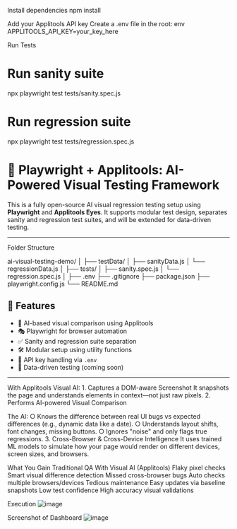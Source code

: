 Install dependencies
npm install

Add your Applitools API key
Create a .env file in the root:
env
APPLITOOLS_API_KEY=your_key_here

Run Tests

# Run sanity suite
npx playwright test tests/sanity.spec.js

# Run regression suite
npx playwright test tests/regression.spec.js

# 🎯 Playwright + Applitools: AI-Powered Visual Testing Framework

This is a fully open-source AI visual regression testing setup using **Playwright** and **Applitools Eyes**. 
It supports modular test design, separates sanity and regression test suites, and will be extended for data-driven testing.

---

Folder Structure

ai-visual-testing-demo/
│
├── testData/
│   ├── sanityData.js
│   └── regressionData.js
│
├── tests/
│   ├── sanity.spec.js
│   └── regression.spec.js
│
├── .env
├── .gitignore
├── package.json
├── playwright.config.js
└── README.md

## 🚀 Features

- 🤖 AI-based visual comparison using Applitools
- 🎭 Playwright for browser automation
- ✅ Sanity and regression suite separation
- 🛠️ Modular setup using utility functions
- 🔐 API key handling via `.env`
- 🔄 Data-driven testing (coming soon)

 ----------------------------------------------------------------------------------------------------------------------------------------------------------------------
 
 With Applitools Visual AI:
	1. Captures a DOM-aware Screenshot
It snapshots the page and understands elements in context—not just raw pixels.
	2. Performs AI-powered Visual Comparison

The AI:
		○ Knows the difference between real UI bugs vs expected differences (e.g., dynamic data like a date).
		○ Understands layout shifts, font changes, missing buttons.
		○ Ignores "noise" and only flags true regressions.
	3. Cross-Browser & Cross-Device Intelligence
It uses trained ML models to simulate how your page would render on different devices, screen sizes, and browsers.

What You Gain
Traditional QA	With Visual AI (Applitools)
Flaky pixel checks	Smart visual difference detection
Missed cross-browser bugs	Auto checks multiple browsers/devices
Tedious maintenance	Easy updates via baseline snapshots
Low test confidence	High accuracy visual validations

Execution
![image](https://github.com/user-attachments/assets/ef3dcd15-fe4b-4058-ab4d-fff65ed720e1)

Screenshot of Dashboard
![image](https://github.com/user-attachments/assets/c1d49b7f-0c42-42b9-afba-8ab509659d2c)
